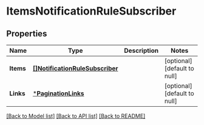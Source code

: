 # ItemsNotificationRuleSubscriber

## Properties
Name | Type | Description | Notes
------------ | ------------- | ------------- | -------------
**Items** | [**[]NotificationRuleSubscriber**](NotificationRuleSubscriber.md) |  | [optional] [default to null]
**Links** | [***PaginationLinks**](PaginationLinks.md) |  | [optional] [default to null]

[[Back to Model list]](../README.md#documentation-for-models) [[Back to API list]](../README.md#documentation-for-api-endpoints) [[Back to README]](../README.md)


